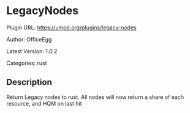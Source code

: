 # LegacyNodes

Plugin URL: https://umod.org/plugins/legacy-nodes

Author: OfficeEgg

Latest Version: 1.0.2

Categories: rust

## Description

Return Legacy nodes to rust. All nodes will now return a share of each resource, and HQM on last hit
